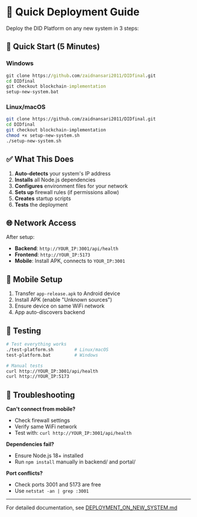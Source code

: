 # 🚀 Quick Deployment Guide

Deploy the DID Platform on any new system in 3 steps:

## 🎯 Quick Start (5 Minutes)

### Windows
```cmd
git clone https://github.com/zaidnansari2011/DIDfinal.git
cd DIDfinal
git checkout blockchain-implementation
setup-new-system.bat
```

### Linux/macOS  
```bash
git clone https://github.com/zaidnansari2011/DIDfinal.git
cd DIDfinal
git checkout blockchain-implementation
chmod +x setup-new-system.sh
./setup-new-system.sh
```

## ✅ What This Does

1. **Auto-detects** your system's IP address
2. **Installs** all Node.js dependencies  
3. **Configures** environment files for your network
4. **Sets up** firewall rules (if permissions allow)
5. **Creates** startup scripts
6. **Tests** the deployment

## 🌐 Network Access

After setup:
- **Backend**: `http://YOUR_IP:3001/api/health`
- **Frontend**: `http://YOUR_IP:5173`  
- **Mobile**: Install APK, connects to `YOUR_IP:3001`

## 📱 Mobile Setup

1. Transfer `app-release.apk` to Android device
2. Install APK (enable "Unknown sources")
3. Ensure device on same WiFi network
4. App auto-discovers backend

## 🧪 Testing

```bash
# Test everything works
./test-platform.sh        # Linux/macOS
test-platform.bat         # Windows

# Manual tests
curl http://YOUR_IP:3001/api/health
curl http://YOUR_IP:5173
```

## 🔧 Troubleshooting

**Can't connect from mobile?**
- Check firewall settings
- Verify same WiFi network
- Test with: `curl http://YOUR_IP:3001/api/health`

**Dependencies fail?**
- Ensure Node.js 18+ installed
- Run `npm install` manually in backend/ and portal/

**Port conflicts?**
- Check ports 3001 and 5173 are free
- Use `netstat -an | grep :3001`

---

For detailed documentation, see [DEPLOYMENT_ON_NEW_SYSTEM.md](DEPLOYMENT_ON_NEW_SYSTEM.md)